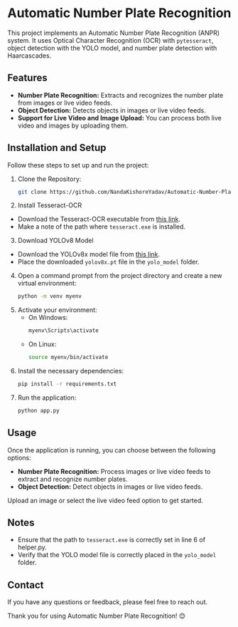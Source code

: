 # Automatic Number Plate Recognition

This project implements an Automatic Number Plate Recognition (ANPR) system. It uses Optical Character Recognition (OCR) with `pytesseract`, object detection with the YOLO model, and number plate detection with Haarcascades.

## Features

- **Number Plate Recognition:** Extracts and recognizes the number plate from images or live video feeds.
- **Object Detection:** Detects objects in images or live video feeds.
- **Support for Live Video and Image Upload:** You can process both live video and images by uploading them.

## Installation and Setup

Follow these steps to set up and run the project:

1. Clone the Repository:

   ```bash
   git clone https://github.com/NandaKishoreYadav/Automatic-Number-Plate-Recognition.git
   ```
   
2. Install Tesseract-OCR

-  Download the Tesseract-OCR executable from [this link](https://github.com/UB-Mannheim/tesseract/wiki).
-  Make a note of the path where `tesseract.exe` is installed.

3. Download YOLOv8 Model

-  Download the YOLOv8x model file from [this link](https://github.com/ultralytics/assets/releases/download/v8.1.0/yolov8x.pt).
-  Place the downloaded `yolov8x.pt` file in the `yolo_model` folder.

4. Open a command prompt from the project directory and create a new virtual environment:
    ```sh
    python -m venv myenv
    ```
5. Activate your environment:
    - On Windows:
        ```sh
        myenv\Scripts\activate
        ```
    - On Linux:
        ```sh
        source myenv/bin/activate
        ```
6. Install the necessary dependencies:
    ```sh
    pip install -r requirements.txt
    ```
7. Run the application:
    ```sh
    python app.py
    ```
## Usage

Once the application is running, you can choose between the following options:

- **Number Plate Recognition:** Process images or live video feeds to extract and recognize number plates.
- **Object Detection:** Detect objects in images or live video feeds.

Upload an image or select the live video feed option to get started.

## Notes

- Ensure that the path to `tesseract.exe` is correctly set in line 6 of helper.py.
- Verify that the YOLO model file is correctly placed in the `yolo_model` folder.

## Contact

If you have any questions or feedback, please feel free to reach out.

Thank you for using Automatic Number Plate Recognition! 😊
